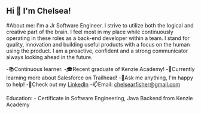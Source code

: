 ## Hi 👋 I'm Chelsea! 

#About me:
    I'm a Jr Software Engineer. I strive to utilize both the logical and creative part of the brain. I feel most in my place while continuously operating in these roles as a back-end developer within a team. I stand for quality, innovation and building useful products with a focus on the human using the product. I am a proactive, confident and a strong communicator always looking ahead in the future.

-📚Continuous learner.
-🎓Recent graduate of Kenzie Academy! 
-🚀Currently learning more about Salesforce on Trailhead!
-💬Ask me anything, I'm happy to help!
-👔Check out my [LinkedIn](https://www.linkedin.com/in/chelseafishersoftwareengineer/)
-📫Email: [chelsearfisher@gmail.com](chelsearfisher@gmail.com)

Education:
    - Certificate in Software Engineering, Java Backend from Kenzie Academy


<!--
**chelsearfisher/chelsearfisher** is a ✨ _special_ ✨ repository because its `README.md` (this file) appears on your GitHub profile.

Here are some ideas to get you started:

- 🔭 I’m currently working on ...
- 🌱 I’m currently learning ...
- 👯 I’m looking to collaborate on ...
- 🤔 I’m looking for help with ...
- 💬 Ask me about ...
- 📫 How to reach me: ...
- 😄 Pronouns: ...
- ⚡ Fun fact: ...
-->

